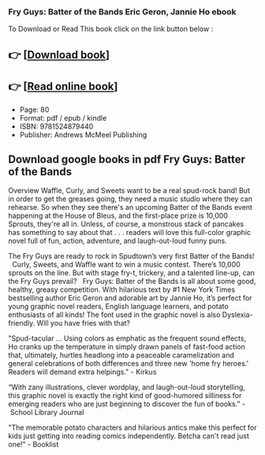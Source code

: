 ### Fry Guys: Batter of the Bands Eric Geron, Jannie Ho ebook

To Download or Read This book click on the link button below :

## 👉  [**[Download book](http://filesbooks.info/download.php?group=book&from=github.com&id=718942&lnk=1065 "Download book")**]

## 👉  [**[Read online book](http://filesbooks.info/download.php?group=book&from=github.com&id=718942&lnk=1065 "Read online book")**]


* Page: 80
* Format: pdf / epub / kindle
* ISBN: 9781524879440
* Publisher: Andrews McMeel Publishing



## Download google books in pdf Fry Guys: Batter of the Bands


Overview
Waffle, Curly, and Sweets want to be a real spud-rock band! But in order to get the greases going, they need a music studio where they can rehearse. So when they see there&#039;s an upcoming Batter of the Bands event happening at the House of Bleus, and the first-place prize is 10,000 Sprouts, they&#039;re all in. Unless, of course, a monstrous stack of pancakes has something to say about that . . . readers will love this full-color graphic novel full of fun, action, adventure, and laugh-out-loud funny puns.
 
 The Fry Guys are ready to rock in Spudtown’s very first Batter of the Bands!
  
 Curly, Sweets, and Waffle want to win a music contest. There’s 10,000 sprouts on the line. But with stage fry-t, trickery, and a talented line-up, can the Fry Guys prevail?
  
 Fry Guys: Batter of the Bands is all about some good, healthy, greasy competition. With hilarious text by #1 New York Times bestselling author Eric Geron and adorable art by Jannie Ho, it’s perfect for young graphic novel readers, English language learners, and potato enthusiasts of all kinds! The font used in the graphic novel is also Dyslexia-friendly. Will you have fries with that?
 
 &quot;Spud-tacular ... Using colors as emphatic as the frequent sound effects, Ho cranks up the temperature in simply drawn panels of fast-food action that, ultimately, hurtles headlong into a peaceable caramelization and general celebrations of both differences and three new &#039;home fry heroes.&#039; Readers will demand extra helpings.&quot; - Kirkus
 
 “With zany illustrations, clever wordplay, and laugh-out-loud storytelling, this graphic novel is exactly the right kind of good-humored silliness for emerging readers who are just beginning to discover the fun of books.” - School Library Journal
 
 &quot;The memorable potato characters and hilarious antics make this perfect for kids just getting into reading comics independently. Betcha can&#039;t read just one!&quot; - Booklist
  



